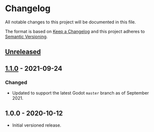 # Changelog

All notable changes to this project will be documented in this file.

The format is based on [Keep a Changelog](https://keepachangelog.com/en/1.0.0/)
and this project adheres to [Semantic Versioning](https://semver.org/spec/v2.0.0.html).

## [Unreleased]

## [1.1.0] - 2021-09-24

### Changed

- Updated to support the latest Godot `master` branch as of September 2021.

## 1.0.0 - 2020-10-12

- Initial versioned release.

[Unreleased]: https://github.com/godot-extended-libraries/godot-interpolated-camera3d/compare/v1.1.0...HEAD
[1.1.0]: https://github.com/godot-extended-libraries/godot-interpolated-camera3d/compare/v1.0.0...v1.1.0

